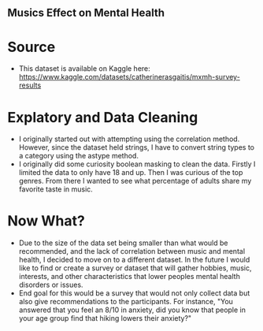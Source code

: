 ## Musics Effect on Mental Health
# Source
- This dataset is available on Kaggle here: https://www.kaggle.com/datasets/catherinerasgaitis/mxmh-survey-results
# Explatory and Data Cleaning
- I originally started out with attempting using the correlation method. However, since the dataset held strings, I have to convert string types to a category using the astype method.
- I originally did some curiosity boolean masking to clean the data. Firstly I limited the data to only have 18 and up. Then I was curious of the top genres. From there I wanted to see what percentage of adults share my favorite taste in music.
# Now What?
- Due to the size of the data set being smaller than what would be recommended, and the lack of correlation between music and mental health, I decided to move on to a different dataset. In the future I would like to find or create a survey or dataset that will gather hobbies, music, interests, and other characteristics that lower peoples mental health disorders or issues.
- End goal for this would be a survey that would not only collect data but also give recommendations to the participants. For instance, "You answered that you feel an 8/10 in anxiety, did you know that people in your age group find that hiking lowers their anxiety?"